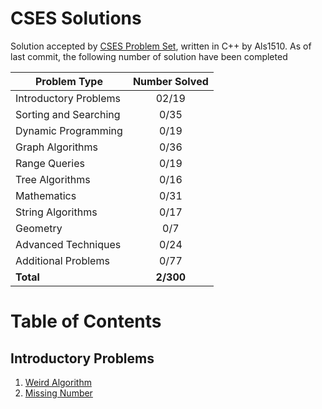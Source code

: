 
# CSES Solutions

Solution accepted by [CSES Problem Set](https://cses.fi/problemset/), written in C++ by Als1510. As of last commit, the following number of solution have been completed

|  Problem Type         | Number Solved |
|-----------------------|:-------------:|
| Introductory Problems |     02/19     |
| Sorting and Searching |     0/35     |
| Dynamic Programming   |     0/19     |
| Graph Algorithms      |     0/36     |
| Range Queries         |     0/19     |
| Tree Algorithms       |     0/16     |
| Mathematics           |     0/31     |
| String Algorithms     |     0/17     |
| Geometry              |     0/7      |
| Advanced Techniques   |     0/24     |
| Additional Problems   |     0/77     |
| **Total**             |  **2/300**  |


# Table of Contents

## Introductory Problems
1. [Weird Algorithm](/Introductory%20Problems/WeirdAlgorithm.cpp)
2. [Missing Number](/Introductory%20Problems/MissingNumber.cpp)